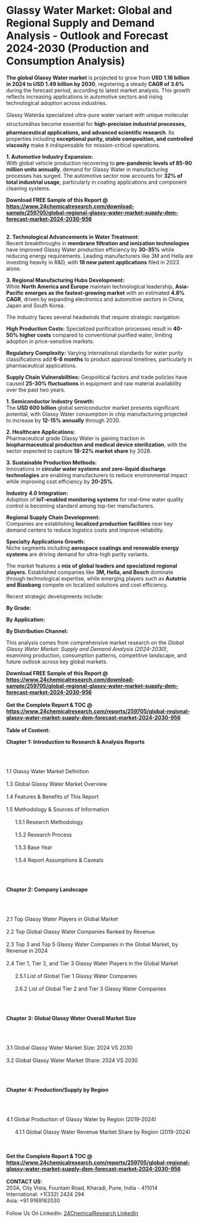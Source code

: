 <h1>Glassy Water Market: Global and Regional Supply and Demand Analysis - Outlook and Forecast 2024-2030 (Production and Consumption Analysis)</h1><p><strong>The global Glassy Water market</strong> is projected to grow from <strong>USD 1.16 billion in 2024 to USD 1.49 billion by 2030</strong>, registering a steady <strong>CAGR of 3.6%</strong> during the forecast period, according to latest market analysis. This growth reflects increasing applications in automotive sectors and rising technological adoption across industries.</p><p>Glassy Waterâa specialized ultra-pure water variant with unique molecular structureâhas become essential for <strong>high-precision industrial processes, pharmaceutical applications, and advanced scientific research</strong>. Its properties including <strong>exceptional purity, stable composition, and controlled viscosity</strong> make it indispensable for mission-critical operations.</p><p><strong>1. Automotive Industry Expansion:</strong><br>
With global vehicle production recovering to <strong>pre-pandemic levels of 85-90 million units annually</strong>, demand for Glassy Water in manufacturing processes has surged. The automotive sector now accounts for <strong>32% of total industrial usage</strong>, particularly in coating applications and component cleaning systems.</p><div><b>Download FREE Sample of this Report @ 
            <a href="https://www.24chemicalresearch.com/download-sample/259705/global-regional-glassy-water-market-supply-dem-forecast-market-2024-2030-956">
            https://www.24chemicalresearch.com/download-sample/259705/global-regional-glassy-water-market-supply-dem-forecast-market-2024-2030-956</a></b></div><br><p><strong>2. Technological Advancements in Water Treatment:</strong><br>
Recent breakthroughs in <strong>membrane filtration and ionization technologies</strong> have improved Glassy Water production efficiency by <strong>30-35%</strong> while reducing energy requirements. Leading manufacturers like 3M and Hella are investing heavily in R&amp;D, with <strong>18 new patent applications</strong> filed in 2023 alone.</p><p><strong>3. Regional Manufacturing Hubs Development:</strong><br>
While <strong>North America and Europe</strong> maintain technological leadership, <strong>Asia-Pacific emerges as the fastest-growing market</strong> with an estimated <strong>4.8% CAGR</strong>, driven by expanding electronics and automotive sectors in China, Japan and South Korea.</p><p>The industry faces several headwinds that require strategic navigation:</p><p><strong>High Production Costs:</strong> Specialized purification processes result in <strong>40-50% higher costs</strong> compared to conventional purified water, limiting adoption in price-sensitive markets.</p><p><strong>Regulatory Complexity:</strong> Varying international standards for water purity classifications add <strong>6-8 months</strong> to product approval timelines, particularly in pharmaceutical applications.</p><p><strong>Supply Chain Vulnerabilities:</strong> Geopolitical factors and trade policies have caused <strong>25-30% fluctuations</strong> in equipment and raw material availability over the past two years.</p><p><strong>1. Semiconductor Industry Growth:</strong><br>
The <strong>USD 600 billion</strong> global semiconductor market presents significant potential, with Glassy Water consumption in chip manufacturing projected to increase by <strong>12-15% annually</strong> through 2030.</p><p><strong>2. Healthcare Applications:</strong><br>
Pharmaceutical grade Glassy Water is gaining traction in <strong>biopharmaceutical production and medical device sterilization</strong>, with the sector expected to capture <strong>18-22% market share</strong> by 2028.</p><p><strong>3. Sustainable Production Methods:</strong><br>
Innovations in <strong>circular water systems and zero-liquid discharge technologies</strong> are enabling manufacturers to reduce environmental impact while improving cost efficiency by <strong>20-25%</strong>.</p><p><strong>Industry 4.0 Integration:</strong><br>
    Adoption of <strong>IoT-enabled monitoring systems</strong> for real-time water quality control is becoming standard among top-tier manufacturers.</p><p><strong>Regional Supply Chain Development:</strong><br>
    Companies are establishing <strong>localized production facilities</strong> near key demand centers to reduce logistics costs and improve reliability.</p><p><strong>Specialty Applications Growth:</strong><br>
    Niche segments including <strong>aerospace coatings and renewable energy systems</strong> are driving demand for ultra-high purity variants.</p><p>The market features a <strong>mix of global leaders and specialized regional players</strong>. Established companies like <strong>3M, Hella, and Bosch</strong> dominate through technological expertise, while emerging players such as <strong>Autotrio and Biaobang</strong> compete on localized solutions and cost efficiency.</p><p>Recent strategic developments include:</p><p><strong>By Grade:</strong></p><p><strong>By Application:</strong></p><p><strong>By Distribution Channel:</strong></p><p>This analysis comes from comprehensive market research on the <em>Global Glassy Water Market: Supply and Demand Analysis (2024-2030)</em>, examining production, consumption patterns, competitive landscape, and future outlook across key global markets.</p><div><b>Download FREE Sample of this Report @ 
            <a href="https://www.24chemicalresearch.com/download-sample/259705/global-regional-glassy-water-market-supply-dem-forecast-market-2024-2030-956">
            https://www.24chemicalresearch.com/download-sample/259705/global-regional-glassy-water-market-supply-dem-forecast-market-2024-2030-956</a></b></div><br><div><b>Get the Complete Report & TOC @ 
            <a href="https://www.24chemicalresearch.com/reports/259705/global-regional-glassy-water-market-supply-dem-forecast-market-2024-2030-956">
            https://www.24chemicalresearch.com/reports/259705/global-regional-glassy-water-market-supply-dem-forecast-market-2024-2030-956</a></b></div><br>
            <b>Table of Content:</b><p><p><strong>Chapter 1: Introduction to Research &amp; Analysis Reports</strong></p><br />
<br />
<p>1.1 Glassy Water Market Definition<br /><br />
1.3 Global Glassy Water Market Overview<br /><br />
1.4 Features &amp; Benefits of This Report<br /><br />
1.5 Methodology &amp; Sources of Information<br /><br />
&nbsp;&nbsp;&nbsp;&nbsp;&nbsp; 1.5.1 Research Methodology<br /><br />
&nbsp;&nbsp;&nbsp;&nbsp;&nbsp; 1.5.2 Research Process<br /><br />
&nbsp;&nbsp;&nbsp;&nbsp;&nbsp; 1.5.3 Base Year<br /><br />
&nbsp;&nbsp;&nbsp;&nbsp;&nbsp; 1.5.4 Report Assumptions &amp; Caveats</p><br />
<br />
<p><strong>Chapter 2: Company Landscape</strong></p><br />
<br />
<p>2.1 Top Glassy Water Players in Global Market<br /><br />
2.2 Top Global Glassy Water Companies Ranked by Revenue<br /><br />
2.3 Top 3 and Top 5 Glassy Water Companies in the Global Market, by Revenue in 2024<br /><br />
2.4 Tier 1, Tier 2, and Tier 3 Glassy Water Players in the Global Market<br /><br />
&nbsp;&nbsp;&nbsp;&nbsp;&nbsp; 2.5.1 List of Global Tier 1 Glassy Water Companies<br /><br />
&nbsp;&nbsp;&nbsp;&nbsp;&nbsp; 2.6.2 List of Global Tier 2 and Tier 3 Glassy Water Companies</p><br />
<br />
<p><strong>Chapter 3: Global Glassy Water Overall Market Size</strong></p><br />
<br />
<p>3.1 Global Glassy Water Market Size: 2024 VS 2030<br /><br />
3.2 Global Glassy Water Market Share: 2024 VS 2030</p><br />
<br />
<p><strong>Chapter 4: Production/Supply by Region</strong></p><br />
<br />
<p>4.1 Global Production of Glassy Water by Region (2019-2024)<br /><br />
&nbsp;&nbsp;&nbsp;&nbsp;&nbsp; 4.1.1 Global Glassy Water Revenue Market Share by Region (2019-2024)<br /><br />
&nbsp;&nbsp;&nbsp;</p><div><b>Get the Complete Report & TOC @ 
            <a href="https://www.24chemicalresearch.com/reports/259705/global-regional-glassy-water-market-supply-dem-forecast-market-2024-2030-956">
            https://www.24chemicalresearch.com/reports/259705/global-regional-glassy-water-market-supply-dem-forecast-market-2024-2030-956</a></b></div><br><b>CONTACT US:</b><br>
            203A, City Vista, Fountain Road, Kharadi, Pune, India - 411014<br>
            International: +1(332) 2424 294<br>
            Asia: +91 9169162030 <br><br>
            Follow Us On LinkedIn: <a href="https://www.linkedin.com/company/24chemicalresearch/">24ChemicalResearch LinkedIn</a>